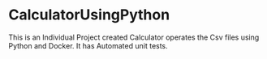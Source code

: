 # CalculatorUsingPython
This is an Individual Project created Calculator operates the Csv files using Python and Docker. It has Automated unit tests.
